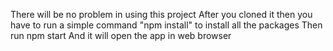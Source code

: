 There will be no problem in using this project 
After you cloned it then you have to run a simple command "npm install" to install all the packages
Then run npm start
And it will open the app in web browser
